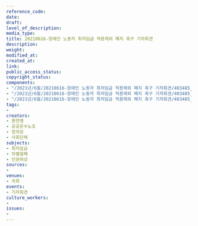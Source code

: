 ```yaml
---
reference_code: 
date: 
draft: 
level_of_description: 
media_type: 
title: 20210616-장애인 노동자 최저임금 적용제외 폐지 촉구 기자회견
description: 
weight: 
modified_at: 
created_at: 
link: 
public_access_status: 
copyright_status: 
components:
- "/2021년/6월/20210616-장애인 노동자 최저임금 적용제외 폐지 촉구 기자회견/403485_58541_1228.jpg"
- "/2021년/6월/20210616-장애인 노동자 최저임금 적용제외 폐지 촉구 기자회견/403485_58543_1326.jpg"
- "/2021년/6월/20210616-장애인 노동자 최저임금 적용제외 폐지 촉구 기자회견/403485_58544_1656.jpg"
tags:
- 
creators:
- 총연맹
- 공공운수노조
- 정의당
- 사회단체
subjects:
- 최저임금
- 차별철폐
- 인권여성
sources:
- 
venues:
- 국회
events:
- 기자회견
culture_workers:
- 
issues:
- 
---
```

